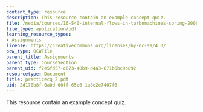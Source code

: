 ```yaml
---
content_type: resource
description: This resource contain an example concept quiz.
file: /media/courses/16-540-internal-flows-in-turbomachines-spring-2006/2d170b8f0a0d00ff65e61a8e2e7407f6_practicecq_2.pdf
file_type: application/pdf
learning_resource_types:
- Assignments
license: https://creativecommons.org/licenses/by-nc-sa/4.0/
ocw_type: OCWFile
parent_title: Assignments
parent_type: CourseSection
parent_uid: f7e5fd57-c673-40b9-d4a3-671b6bc9b892
resourcetype: Document
title: practicecq_2.pdf
uid: 2d170b8f-0a0d-00ff-65e6-1a8e2e7407f6
---
```

This resource contain an example concept quiz.
